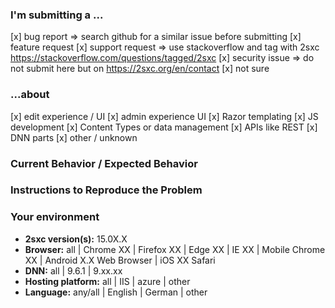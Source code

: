 <!-- FILL OUT THE FOLLOWING INFORMATION WE MAY CLOSE YOUR ISSUE WITHOUT INVESTIGATING -->

### I'm submitting a ...
<!-- HINT: remove lines which don't apply  -->
[x] bug report => search github for a similar issue before submitting
[x] feature request
[x] support request => use stackoverflow and tag with 2sxc <https://stackoverflow.com/questions/tagged/2sxc>
[x] security issue => do not submit here but on <https://2sxc.org/en/contact>
[x] not sure

### ...about
<!-- HINT: remove lines which don't apply  -->
[x] edit experience / UI
[x] admin experience UI
[x] Razor templating
[x] JS development
[x] Content Types or data management
[x] APIs like REST
[x] DNN parts
[x] other / unknown

### Current Behavior / Expected Behavior
<!-- HINT: Describe how the bug manifests. -->

<!-- HINT: Describe what the behavior would be without the bug. -->

<!-- HINT: Describe the motivation or the concrete use case for the change -->

<!-- Anything you would like to add -->

### Instructions to Reproduce the Problem
<!--
If the current behavior is a bug or you can illustrate your feature request better with an example, 
please provide the *STEPS TO REPRODUCE* and/or a *MINIMAL DEMO* like a screenshot or screencast.

A sample App to reproduce the issue is also great!
-->

### Your environment
<!-- HINT: Operating system, IDE, package manager, HTTP server, ... -->

* **2sxc version(s):** 15.0X.X  <!-- Check whether this is still an issue in the most recent version -->
* **Browser:** all | Chrome XX | Firefox XX | Edge XX | IE XX | Mobile Chrome XX | Android X.X Web Browser | iOS XX Safari
* **DNN:** all | 9.6.1 | 9.xx.xx
* **Hosting platform:** all | IIS | azure | other
* **Language:** any/all | English | German | other
